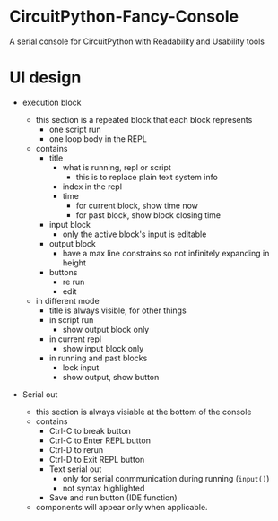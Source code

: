 # CircuitPython-Fancy-Console
A serial console for CircuitPython with Readability and Usability tools

# UI design

- execution block
    - this section is a repeated block that each block represents
        - one script run
        - one loop body in the REPL
    - contains
        - title
            - what is running, repl or script
                - this is to replace plain text system info
            - index in the repl 
            - time
                - for current block, show time now
                - for past block, show block closing time
        - input block
            - only the active block's input is editable
        - output block
            - have a max line constrains so not infinitely expanding in height
        - buttons
            - re run
            - edit
    - in different mode
        - title is always visible, for other things
        - in script run
            - show output block only
        - in current repl 
            - show input block only
        - in running and past blocks
            - lock input
            - show output, show button
            
- Serial out
    - this section is always visiable at the bottom of the console
    - contains
        - Ctrl-C to break button
        - Ctrl-C to Enter REPL button
        - Ctrl-D to rerun
        - Ctrl-D to Exit REPL button
        - Text serial out
            - only for serial conmmunication during running (`input()`)
            - not syntax highlighted
        - Save and run button (IDE function)
    - components will appear only when applicable.